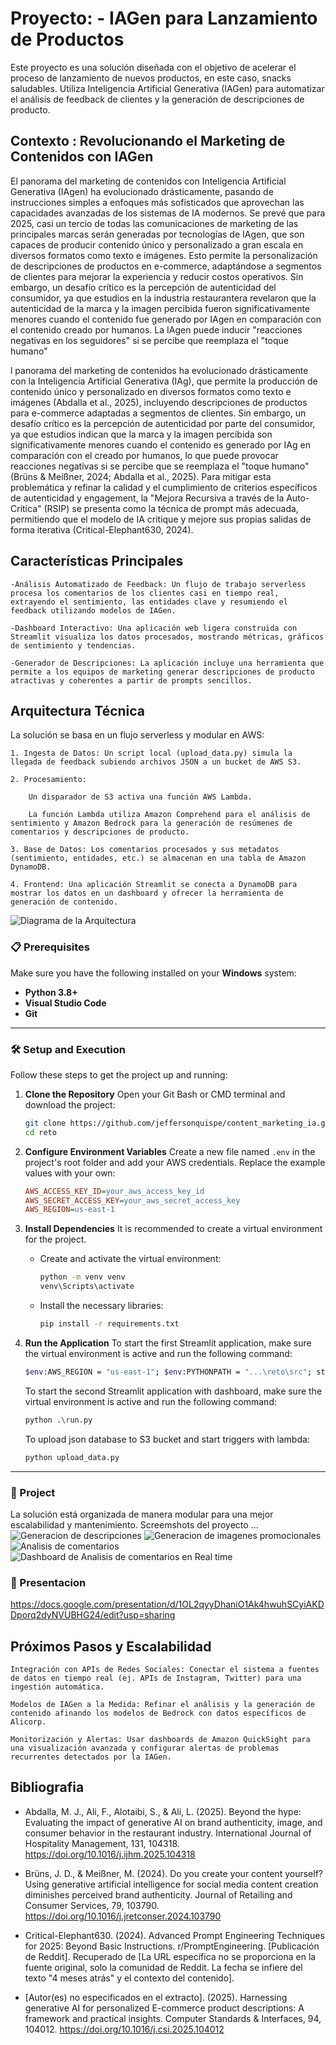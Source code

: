 # Proyecto:  - IAGen para Lanzamiento de Productos 

Este proyecto es una solución diseñada con el objetivo de acelerar el proceso de lanzamiento de nuevos productos, en este caso, snacks saludables. Utiliza Inteligencia Artificial Generativa (IAGen) para automatizar el análisis de feedback de clientes y la generación de descripciones de producto.

## Contexto : Revolucionando el Marketing de Contenidos con IAGen

El panorama del marketing de contenidos con Inteligencia Artificial Generativa (IAgen) ha evolucionado drásticamente, pasando de instrucciones simples a enfoques más sofisticados que aprovechan las capacidades avanzadas de los sistemas de IA modernos. Se prevé que para 2025, casi un tercio de todas las comunicaciones de marketing de las principales marcas serán generadas por tecnologías de IAgen, que son capaces de producir contenido único y personalizado a gran escala en diversos formatos como texto e imágenes. Esto permite la personalización de descripciones de productos en e-commerce, adaptándose a segmentos de clientes para mejorar la experiencia y reducir costos operativos. Sin embargo, un desafío crítico es la percepción de autenticidad del consumidor, ya que estudios en la industria restaurantera revelaron que la autenticidad de la marca y la imagen percibida fueron significativamente menores cuando el contenido fue generado por IAgen en comparación con el contenido creado por humanos. La IAgen puede inducir "reacciones negativas en los seguidores" si se percibe que reemplaza el "toque humano"

l panorama del marketing de contenidos ha evolucionado drásticamente con la Inteligencia Artificial Generativa (IAg), que permite la producción de contenido único y personalizado en diversos formatos como texto e imágenes (Abdalla et al., 2025), incluyendo descripciones de productos para e-commerce adaptadas a segmentos de clientes. Sin embargo, un desafío crítico es la percepción de autenticidad por parte del consumidor, ya que estudios indican que la marca y la imagen percibida son significativamente menores cuando el contenido es generado por IAg en comparación con el creado por humanos, lo que puede provocar reacciones negativas si se percibe que se reemplaza el "toque humano" (Brüns & Meißner, 2024; Abdalla et al., 2025). Para mitigar esta problemática y refinar la calidad y el cumplimiento de criterios específicos de autenticidad y engagement, la "Mejora Recursiva a través de la Auto-Crítica" (RSIP) se presenta como la técnica de prompt más adecuada, permitiendo que el modelo de IA critique y mejore sus propias salidas de forma iterativa (Critical-Elephant630, 2024).


## Características Principales

    -Análisis Automatizado de Feedback: Un flujo de trabajo serverless procesa los comentarios de los clientes casi en tiempo real, extrayendo el sentimiento, las entidades clave y resumiendo el feedback utilizando modelos de IAGen.

    -Dashboard Interactivo: Una aplicación web ligera construida con Streamlit visualiza los datos procesados, mostrando métricas, gráficos de sentimiento y tendencias.

    -Generador de Descripciones: La aplicación incluye una herramienta que permite a los equipos de marketing generar descripciones de producto atractivas y coherentes a partir de prompts sencillos.

## Arquitectura Técnica

La solución se basa en un flujo serverless y modular en AWS:

    1. Ingesta de Datos: Un script local (upload_data.py) simula la llegada de feedback subiendo archivos JSON a un bucket de AWS S3.

    2. Procesamiento:

        Un disparador de S3 activa una función AWS Lambda.

        La función Lambda utiliza Amazon Comprehend para el análisis de sentimiento y Amazon Bedrock para la generación de resúmenes de comentarios y descripciones de producto.

    3. Base de Datos: Los comentarios procesados y sus metadatos (sentimiento, entidades, etc.) se almacenan en una tabla de Amazon DynamoDB.

    4. Frontend: Una aplicación Streamlit se conecta a DynamoDB para mostrar los datos en un dashboard y ofrecer la herramienta de generación de contenido.

![Diagrama de la Arquitectura](imagenes/arquitectura.png)

### 📋 Prerequisites

Make sure you have the following installed on your **Windows** system:
* **Python 3.8+**
* **Visual Studio Code**
* **Git**

---

### 🛠️ Setup and Execution

Follow these steps to get the project up and running:

1.  **Clone the Repository**
    Open your Git Bash or CMD terminal and download the project:
    ```bash
    git clone https://github.com/jeffersonquispe/content_marketing_ia.git
    cd reto
    ```

2.  **Configure Environment Variables**
    Create a new file named `.env` in the project's root folder and add your AWS credentials. Replace the example values with your own:
    ```ini
    AWS_ACCESS_KEY_ID=your_aws_access_key_id
    AWS_SECRET_ACCESS_KEY=your_aws_secret_access_key
    AWS_REGION=us-east-1
    ```

3.  **Install Dependencies**
    It is recommended to create a virtual environment for the project.
    * Create and activate the virtual environment:
        ```bash
        python -m venv venv
        venv\Scripts\activate
        ```
    * Install the necessary libraries:
        ```bash
        pip install -r requirements.txt
        ```

4.  **Run the Application**
    To start the first Streamlit application, make sure the virtual environment is active and run the following command:
    ```bash
    $env:AWS_REGION = "us-east-1"; $env:PYTHONPATH = "...\reto\src"; streamlit run src/app/app.py
    ```
    To start the second Streamlit application with dashboard, make sure the virtual environment is active and run the following command:
    ```bash
    python .\run.py
    ```
    To upload json database to S3 bucket and start triggers with lambda:
    ```bash
    python upload_data.py
    ```
---

### 📂 Project 

La solución está organizada de manera modular para una mejor escalabilidad y mantenimiento.
Screemshots del proyecto ...
![Generacion de descripciones ](imagenes/descripcion.png)
![Generacion de imagenes promocionales ](imagenes/image.png)
![Analisis de comentarios ](imagenes/comments.png)
![Dashboard de Analisis de comentarios en Real time](imagenes/dashboard.png)

### 📂 Presentacion

https://docs.google.com/presentation/d/1OL2qyyDhaniO1Ak4hwuhSCyiAKDDporq2dyNVUBHG24/edit?usp=sharing

## Próximos Pasos y Escalabilidad

    Integración con APIs de Redes Sociales: Conectar el sistema a fuentes de datos en tiempo real (ej. APIs de Instagram, Twitter) para una ingestión automática.

    Modelos de IAGen a la Medida: Refinar el análisis y la generación de contenido afinando los modelos de Bedrock con datos específicos de Alicorp.

    Monitorización y Alertas: Usar dashboards de Amazon QuickSight para una visualización avanzada y configurar alertas de problemas recurrentes detectados por la IAGen.



## Bibliografia
- Abdalla, M. J., Ali, F., Alotaibi, S., & Ali, L. (2025). Beyond the hype: Evaluating the impact of generative AI on brand authenticity, image, and consumer behavior in the restaurant industry. International Journal of Hospitality Management, 131, 104318. https://doi.org/10.1016/j.ijhm.2025.104318

- Brüns, J. D., & Meißner, M. (2024). Do you create your content yourself? Using generative artificial intelligence for social media content creation diminishes perceived brand authenticity. Journal of Retailing and Consumer Services, 79, 103790. https://doi.org/10.1016/j.jretconser.2024.103790

- Critical-Elephant630. (2024). Advanced Prompt Engineering Techniques for 2025: Beyond Basic Instructions. r/PromptEngineering. [Publicación de Reddit]. Recuperado de [La URL específica no se proporciona en la fuente original, solo la comunidad de Reddit. La fecha se infiere del texto "4 meses atrás" y el contexto del contenido].

- [Autor(es) no especificados en el extracto]. (2025). Harnessing generative AI for personalized E-commerce product descriptions: A framework and practical insights. Computer Standards & Interfaces, 94, 104012. https://doi.org/10.1016/j.csi.2025.104012